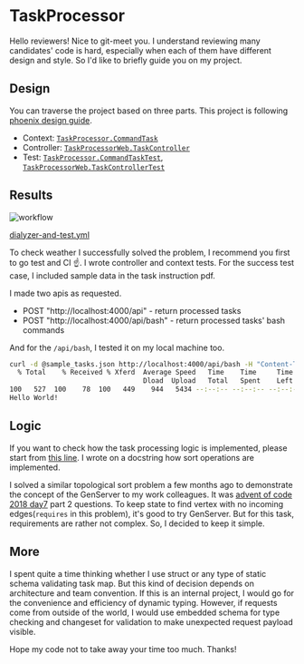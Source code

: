 # TaskProcessor

Hello reviewers! Nice to git-meet you.
I understand reviewing many candidates' code is hard, especially when each of them have different design and style. So I'd like to briefly guide you on my project.

## Design
You can traverse the project based on three parts. This project is following [phoenix design guide](https://hexdocs.pm/phoenix/contexts.html#thinking-about-design).
- Context: [`TaskProcessor.CommandTask`](https://github.com/parkdoyeon/task_processor/blob/main/lib/task_processor/command_task.ex)
- Controller: [`TaskProcessorWeb.TaskController`](https://github.com/parkdoyeon/task_processor/blob/main/lib/task_processor_web/controllers/task_controller.ex)
- Test: [`TaskProcessor.CommandTaskTest`](https://github.com/parkdoyeon/task_processor/blob/main/test/task_processor/command_task_test.exs), [`TaskProcessorWeb.TaskControllerTest`](https://github.com/parkdoyeon/task_processor/blob/main/test/task_processor_web/controllers/task_controller_test.exs)

## Results
![workflow](https://github.com/parkdoyeon/task_processor/actions/workflows/dialyzer-and-test.yml/badge.svg) 

[dialyzer-and-test.yml](https://github.com/parkdoyeon/task_processor/blob/main/.github/workflows/dialyzer-and-test.yml)

To check weather I successfully solved the problem, I recommend you first to go test and CI ☝️. I wrote controller and context tests. 
For the success test case, I included sample data in the task instruction pdf.

I made two apis as requested.
- POST "http://localhost:4000/api" - return processed tasks
- POST "http://localhost:4000/api/bash" - return processed tasks' bash commands

And for the `/api/bash`, I tested it on my local machine too. 
```bash
curl -d @sample_tasks.json http://localhost:4000/api/bash -H "Content-Type: application/json" | bash
  % Total    % Received % Xferd  Average Speed   Time    Time     Time  Current
                                 Dload  Upload   Total   Spent    Left  Speed
100   527  100    78  100   449    944   5434 --:--:-- --:--:-- --:--:--  6587
Hello World!
```

## Logic

If you want to check how the task processing logic is implemented, please start from [this line](https://github.com/parkdoyeon/task_processor/blob/main/lib/task_processor/command_task.ex#L36-L42). I wrote on a docstring how sort operations are implemented.

I solved a similar topological sort problem a few months ago to demonstrate the concept of the GenServer to my work colleagues. It was [advent of code 2018 day7](https://adventofcode.com/2018/day/7) part 2 questions. To keep state to find vertex with no incoming edges(`requires` in this problem), it's good to try GenServer. But for this task, requirements are rather not complex. So, I decided to keep it simple.

## More
I spent quite a time thinking whether I use struct or any type of static schema validating task map. But this kind of decision depends on architecture and team convention. If this is an internal project, I would go for the convenience and efficiency of dynamic typing. However, if requests come from outside of the world, I would use embedded schema for type checking and changeset for validation to make unexpected request payload visible.

Hope my code not to take away your time too much. Thanks!
